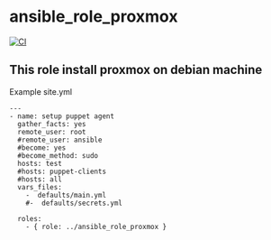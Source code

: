 ansible_role_proxmox
=========


[![CI](https://github.com/habbis/ansible_role_proxmox/workflows/CI/badge.svg)](https://github.com/habbis/ansible_role_proxmox/actions?query=workflow%3ACI)

## This role install proxmox on debian machine



Example site.yml

```
---
- name: setup puppet agent
  gather_facts: yes
  remote_user: root
  #remote_user: ansible
  #become: yes
  #become_method: sudo
  hosts: test
  #hosts: puppet-clients
  #hosts: all
  vars_files:
    -  defaults/main.yml
    #-  defaults/secrets.yml

  roles:
    - { role: ../ansible_role_proxmox }
```
